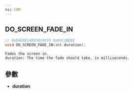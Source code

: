 ```yaml
---
ns: CAM
---
```

## DO_SCREEN_FADE_IN

```c
// 0xD4E8E24955024033 0x66C1BDEE
void DO_SCREEN_FADE_IN(int duration);
```

```
Fades the screen in.  
duration: The time the fade should take, in milliseconds.  
```

## 參數
* **duration**: 

